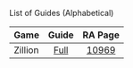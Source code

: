 List of Guides (Alphabetical) 

|Game|Guide|RA Page|
|:--|:--:|:--:|
|Zillion | [Full](https://github.com/RetroAchievements/guides/wiki/Zillion-(SMS))| [10969](https://retroachievements.org/game/10969)|